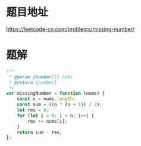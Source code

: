 # 题目地址
https://leetcode-cn.com/problems/missing-number/

# 题解
```js
/**
 * @param {number[]} nums
 * @return {number}
 */
var missingNumber = function (nums) {
    const n = nums.length;
    const sum = ((n * (n + 1)) / 2);
    let res = 0;
    for (let i = 0; i < n; i++) {
        res += nums[i];
    }
    return sum - res;
};
```